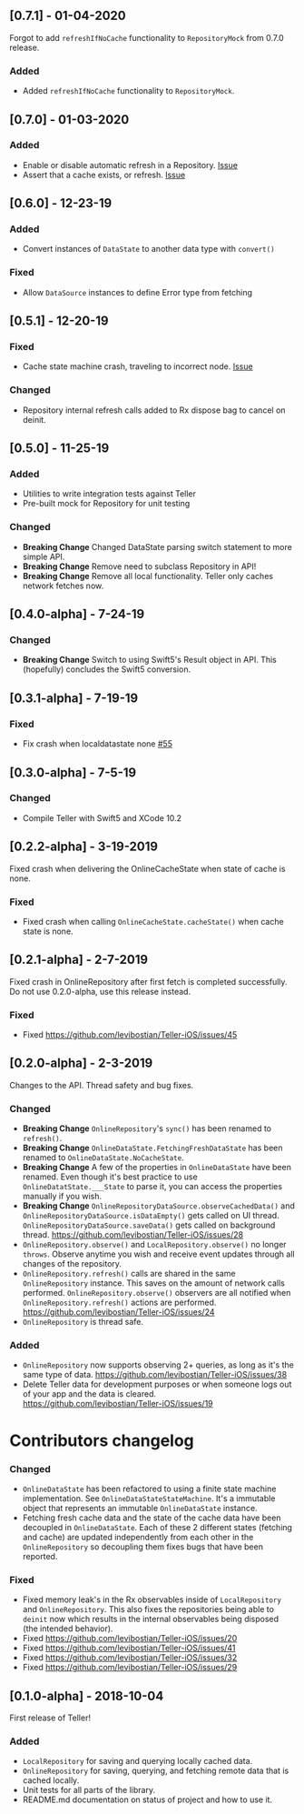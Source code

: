 ## [0.7.1] - 01-04-2020

Forgot to add `refreshIfNoCache` functionality to `RepositoryMock` from 0.7.0 release. 

### Added 
- Added `refreshIfNoCache` functionality to `RepositoryMock`. 

## [0.7.0] - 01-03-2020

### Added 
- Enable or disable automatic refresh in a Repository. [Issue](https://github.com/levibostian/Teller-iOS/issues/83)
- Assert that a cache exists, or refresh. [Issue](https://github.com/levibostian/Teller-iOS/issues/82)

## [0.6.0] - 12-23-19

### Added
- Convert instances of `DataState` to another data type with `convert()`

### Fixed
- Allow `DataSource` instances to define Error type from fetching

## [0.5.1] - 12-20-19

### Fixed
- Cache state machine crash, traveling to incorrect node. [Issue](https://github.com/levibostian/Teller-iOS/issues/64)

### Changed 
- Repository internal refresh calls added to Rx dispose bag to cancel on deinit. 

## [0.5.0] - 11-25-19

### Added 
- Utilities to write integration tests against Teller
- Pre-built mock for Repository for unit testing

### Changed
- **Breaking Change** Changed DataState parsing switch statement to more simple API.
- **Breaking Change** Remove need to subclass Repository in API!
- **Breaking Change** Remove all local functionality. Teller only caches network fetches now. 

## [0.4.0-alpha] - 7-24-19

### Changed 
- **Breaking Change** Switch to using Swift5's Result object in API. This (hopefully) concludes the Swift5 conversion. 

## [0.3.1-alpha] - 7-19-19

### Fixed 
- Fix crash when localdatastate none [#55](https://github.com/levibostian/Teller-iOS/issues/55)

## [0.3.0-alpha] - 7-5-19

### Changed
- Compile Teller with Swift5 and XCode 10.2

## [0.2.2-alpha] - 3-19-2019

Fixed crash when delivering the OnlineCacheState when state of cache is none.

### Fixed 
- Fixed crash when calling `OnlineCacheState.cacheState()` when cache state is none. 

## [0.2.1-alpha] - 2-7-2019

Fixed crash in OnlineRepository after first fetch is completed successfully. Do not use 0.2.0-alpha, use this release instead. 

### Fixed 
- Fixed https://github.com/levibostian/Teller-iOS/issues/45

## [0.2.0-alpha] - 2-3-2019

Changes to the API. Thread safety and bug fixes. 

### Changed
- **Breaking Change** `OnlineRepository`'s `sync()` has been renamed to `refresh()`. 
- **Breaking Change** `OnlineDataState.FetchingFreshDataState` has been renamed to `OnlineDataState.NoCacheState`.
- **Breaking Change** A few of the properties in `OnlineDataState` have been renamed. Even though it's best practice to use `OnlineDatatState.___State` to parse it, you can access the properties manually if you wish. 
- **Breaking Change** `OnlineRepositoryDataSource.observeCachedData()` and `OnlineRepositoryDataSource.isDataEmpty()` gets called on UI thread. `OnlineRepositoryDataSource.saveData()` gets called on background thread. https://github.com/levibostian/Teller-iOS/issues/28
- `OnlineRepository.observe()` and `LocalRepository.observe()` no longer `throws`. Observe anytime you wish and receive event updates through all changes of the repository.
- `OnlineRepository.refresh()` calls are shared in the same `OnlineRepository` instance. This saves on the amount of network calls performed. `OnlineRepository.observe()` observers are all notified when `OnlineRepository.refresh()` actions are performed. https://github.com/levibostian/Teller-iOS/issues/24
- `OnlineRepository` is thread safe. 

### Added 
- `OnlineRepository` now supports observing 2+ queries, as long as it's the same type of data. https://github.com/levibostian/Teller-iOS/issues/38
- Delete Teller data for development purposes or when someone logs out of your app and the data is cleared. https://github.com/levibostian/Teller-iOS/issues/19

# Contributors changelog 

### Changed 
- `OnlineDataState` has been refactored to using a finite state machine implementation. See `OnlineDataStateStateMachine`. It's a immutable object that represents an immutable `OnlineDataState` instance. 
- Fetching fresh cache data and the state of the cache data have been decoupled in `OnlineDataState`. Each of these 2 different states (fetching and cache) are updated independently from each other in the `OnlineRepository` so decoupling them fixes bugs that have been reported. 

### Fixed
- Fixed memory leak's in the Rx observables inside of `LocalRepository` and `OnlineRepository`. This also fixes the repositories being able to `deinit` now which results in the internal observables being disposed (the intended behavior). 
- Fixed https://github.com/levibostian/Teller-iOS/issues/20
- Fixed https://github.com/levibostian/Teller-iOS/issues/41
- Fixed https://github.com/levibostian/Teller-iOS/issues/32
- Fixed https://github.com/levibostian/Teller-iOS/issues/29

## [0.1.0-alpha] - 2018-10-04

First release of Teller! 

### Added
- `LocalRepository` for saving and querying locally cached data.
- `OnlineRepository` for saving, querying, and fetching remote data that is cached locally.
- Unit tests for all parts of the library. 
- README.md documentation on status of project and how to use it.
